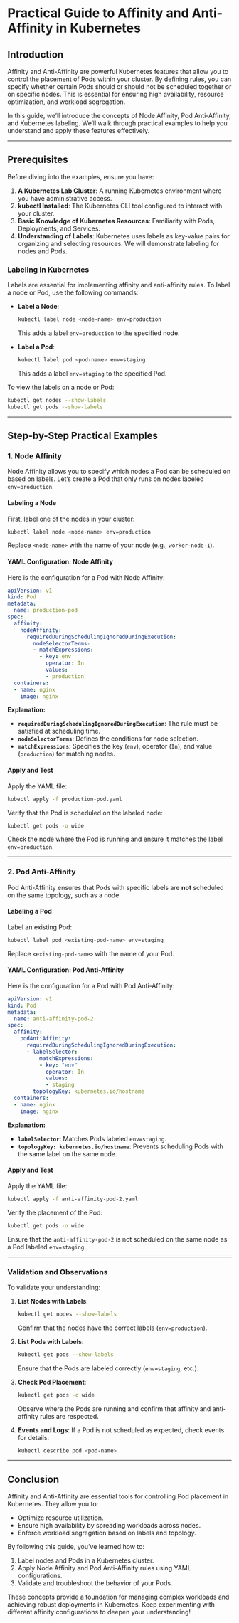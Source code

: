 # Practical Guide to Affinity and Anti-Affinity in Kubernetes

## Introduction
Affinity and Anti-Affinity are powerful Kubernetes features that allow you to control the placement of Pods within your cluster. By defining rules, you can specify whether certain Pods should or should not be scheduled together or on specific nodes. This is essential for ensuring high availability, resource optimization, and workload segregation.

In this guide, we’ll introduce the concepts of Node Affinity, Pod Anti-Affinity, and Kubernetes labeling. We’ll walk through practical examples to help you understand and apply these features effectively.

---

## Prerequisites
Before diving into the examples, ensure you have:

1. **A Kubernetes Lab Cluster**: A running Kubernetes environment where you have administrative access.
2. **kubectl Installed**: The Kubernetes CLI tool configured to interact with your cluster.
3. **Basic Knowledge of Kubernetes Resources**: Familiarity with Pods, Deployments, and Services.
4. **Understanding of Labels**: Kubernetes uses labels as key-value pairs for organizing and selecting resources. We will demonstrate labeling for nodes and Pods.

### Labeling in Kubernetes
Labels are essential for implementing affinity and anti-affinity rules. To label a node or Pod, use the following commands:

- **Label a Node**:
  ```bash
  kubectl label node <node-name> env=production
  ```
  This adds a label `env=production` to the specified node.

- **Label a Pod**:
  ```bash
  kubectl label pod <pod-name> env=staging
  ```
  This adds a label `env=staging` to the specified Pod.

To view the labels on a node or Pod:
```bash
kubectl get nodes --show-labels
kubectl get pods --show-labels
```

---

## Step-by-Step Practical Examples

### 1. Node Affinity
Node Affinity allows you to specify which nodes a Pod can be scheduled on based on labels. Let’s create a Pod that only runs on nodes labeled `env=production`.

#### Labeling a Node
First, label one of the nodes in your cluster:
```bash
kubectl label node <node-name> env=production
```
Replace `<node-name>` with the name of your node (e.g., `worker-node-1`).

#### YAML Configuration: Node Affinity
Here is the configuration for a Pod with Node Affinity:
```yaml
apiVersion: v1
kind: Pod
metadata:
  name: production-pod
spec:
  affinity:
    nodeAffinity:
      requiredDuringSchedulingIgnoredDuringExecution:
        nodeSelectorTerms:
        - matchExpressions:
          - key: env
            operator: In
            values:
            - production
  containers:
  - name: nginx
    image: nginx
```

**Explanation:**
- **`requiredDuringSchedulingIgnoredDuringExecution`**: The rule must be satisfied at scheduling time.
- **`nodeSelectorTerms`**: Defines the conditions for node selection.
- **`matchExpressions`**: Specifies the key (`env`), operator (`In`), and value (`production`) for matching nodes.

#### Apply and Test
Apply the YAML file:
```bash
kubectl apply -f production-pod.yaml
```
Verify that the Pod is scheduled on the labeled node:
```bash
kubectl get pods -o wide
```
Check the node where the Pod is running and ensure it matches the label `env=production`.

---

### 2. Pod Anti-Affinity
Pod Anti-Affinity ensures that Pods with specific labels are **not** scheduled on the same topology, such as a node.

#### Labeling a Pod
Label an existing Pod:
```bash
kubectl label pod <existing-pod-name> env=staging
```
Replace `<existing-pod-name>` with the name of your Pod.

#### YAML Configuration: Pod Anti-Affinity
Here is the configuration for a Pod with Pod Anti-Affinity:
```yaml
apiVersion: v1
kind: Pod
metadata:
  name: anti-affinity-pod-2
spec:
  affinity:
    podAntiAffinity:
      requiredDuringSchedulingIgnoredDuringExecution:
      - labelSelector:
          matchExpressions:
          - key: "env"
            operator: In
            values:
            - staging
        topologyKey: kubernetes.io/hostname
  containers:
  - name: nginx
    image: nginx
```

**Explanation:**
- **`labelSelector`**: Matches Pods labeled `env=staging`.
- **`topologyKey: kubernetes.io/hostname`**: Prevents scheduling Pods with the same label on the same node.

#### Apply and Test
Apply the YAML file:
```bash
kubectl apply -f anti-affinity-pod-2.yaml
```
Verify the placement of the Pod:
```bash
kubectl get pods -o wide
```
Ensure that the `anti-affinity-pod-2` is not scheduled on the same node as a Pod labeled `env=staging`.

---

### Validation and Observations
To validate your understanding:
1. **List Nodes with Labels**:
   ```bash
   kubectl get nodes --show-labels
   ```
   Confirm that the nodes have the correct labels (`env=production`).

2. **List Pods with Labels**:
   ```bash
   kubectl get pods --show-labels
   ```
   Ensure that the Pods are labeled correctly (`env=staging`, etc.).

3. **Check Pod Placement**:
   ```bash
   kubectl get pods -o wide
   ```
   Observe where the Pods are running and confirm that affinity and anti-affinity rules are respected.

4. **Events and Logs**:
   If a Pod is not scheduled as expected, check events for details:
   ```bash
   kubectl describe pod <pod-name>
   ```

---

## Conclusion
Affinity and Anti-Affinity are essential tools for controlling Pod placement in Kubernetes. They allow you to:
- Optimize resource utilization.
- Ensure high availability by spreading workloads across nodes.
- Enforce workload segregation based on labels and topology.

By following this guide, you’ve learned how to:
1. Label nodes and Pods in a Kubernetes cluster.
2. Apply Node Affinity and Pod Anti-Affinity rules using YAML configurations.
3. Validate and troubleshoot the behavior of your Pods.

These concepts provide a foundation for managing complex workloads and achieving robust deployments in Kubernetes. Keep experimenting with different affinity configurations to deepen your understanding!

